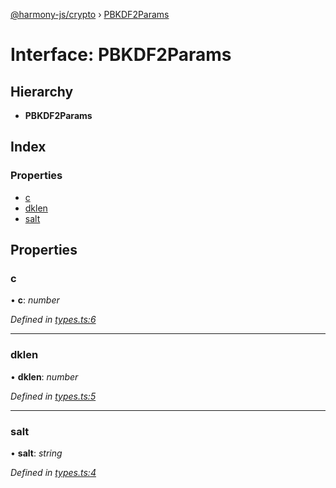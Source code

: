 [@harmony-js/crypto](../globals.md) › [PBKDF2Params](pbkdf2params.md)

# Interface: PBKDF2Params

## Hierarchy

* **PBKDF2Params**

## Index

### Properties

* [c](pbkdf2params.md#c)
* [dklen](pbkdf2params.md#dklen)
* [salt](pbkdf2params.md#salt)

## Properties

###  c

• **c**: *number*

*Defined in [types.ts:6](https://github.com/FireStack-Lab/Harmony-sdk-core/blob/6759acb/packages/harmony-crypto/src/types.ts#L6)*

___

###  dklen

• **dklen**: *number*

*Defined in [types.ts:5](https://github.com/FireStack-Lab/Harmony-sdk-core/blob/6759acb/packages/harmony-crypto/src/types.ts#L5)*

___

###  salt

• **salt**: *string*

*Defined in [types.ts:4](https://github.com/FireStack-Lab/Harmony-sdk-core/blob/6759acb/packages/harmony-crypto/src/types.ts#L4)*
